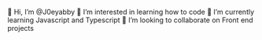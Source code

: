 👋 Hi, I’m @J0eyabby
👀 I’m interested in learning how to code
🌱 I’m currently learning Javascript and Typescript
💞️ I’m looking to collaborate on Front end projects
